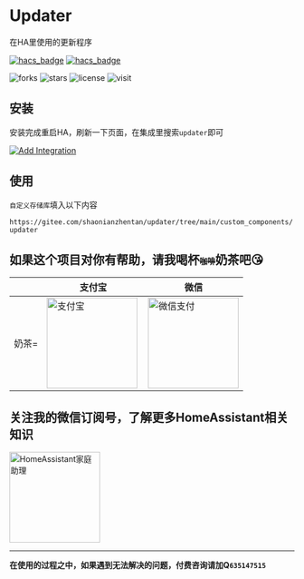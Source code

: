 # Updater
在HA里使用的更新程序

[![hacs_badge](https://img.shields.io/badge/Home-Assistant-%23049cdb)](https://www.home-assistant.io/)
[![hacs_badge](https://img.shields.io/badge/HACS-Custom-41BDF5.svg)](https://github.com/hacs/integration)

![forks](https://img.shields.io/github/forks/shaonianzhentan/updater)
![stars](https://img.shields.io/github/stars/shaonianzhentan/updater)
![license](https://img.shields.io/github/license/shaonianzhentan/updater)
![visit](https://visitor-badge.laobi.icu/badge?page_id=shaonianzhentan.updater&left_text=visit)

## 安装

安装完成重启HA，刷新一下页面，在集成里搜索`updater`即可

[![Add Integration](https://my.home-assistant.io/badges/config_flow_start.svg)](https://my.home-assistant.io/redirect/config_flow_start?domain=updater)

## 使用

`自定义存储库`填入以下内容

`https://gitee.com/shaonianzhentan/updater/tree/main/custom_components/updater`

## 如果这个项目对你有帮助，请我喝杯<del style="font-size: 14px;">咖啡</del>奶茶吧😘
|  |支付宝|微信|
|---|---|---|
奶茶= | <img src="https://cdn.jsdelivr.net/gh/shaonianzhentan/ha-docs@master/docs/img/alipay.png" align="left" height="160" width="160" alt="支付宝" title="支付宝">  |  <img src="https://cdn.jsdelivr.net/gh/shaonianzhentan/ha-docs@master/docs/img/wechat.png" height="160" width="160" alt="微信支付" title="微信">

## 关注我的微信订阅号，了解更多HomeAssistant相关知识
<img src="https://cdn.jsdelivr.net/gh/shaonianzhentan/ha-docs@master/docs/img/wechat-channel.png" height="160" alt="HomeAssistant家庭助理" title="HomeAssistant家庭助理">

---
**在使用的过程之中，如果遇到无法解决的问题，付费咨询请加Q`635147515`**